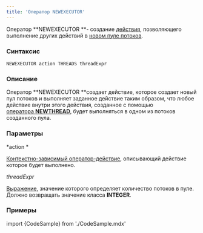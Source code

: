 ```yaml
---
title: 'Оператор NEWEXECUTOR'
---
```


Оператор **NEWEXECUTOR **- создание [действия](Действия.md), позволяющего выполнение других действий в [новом пуле потоков](Создание_потоков_NEWTHREAD_NEWEXECUTOR.md).

### Синтаксис

    NEWEXECUTOR action THREADS threadExpr

### Описание

Оператор **NEWEXECUTOR **создает действие, которое создает новый пул потоков и выполняет заданное действие таким образом, что любое действие внутри этого действия, созданное с помощью [оператора **NEWTHREAD**](Оператор_NEWTHREAD.md), будет выполняться в одном из потоков созданного пула. 

### Параметры

*action *

[Контекстно-зависимый оператор-действие](Операторы-действия.md#contextdependent), описывающий действие которое будет выполнено.

*threadExpr*

[Выражение](Выражения.md), значение которого определяет количество потоков в пуле. Должно возвращать значение класса **INTEGER**. 

### Примеры


import {CodeSample} from './CodeSample.mdx'

<CodeSample url="https://ru-documentation.lsfusion.org/sample?file=ActionSample&block=newexecutor"/>

  
